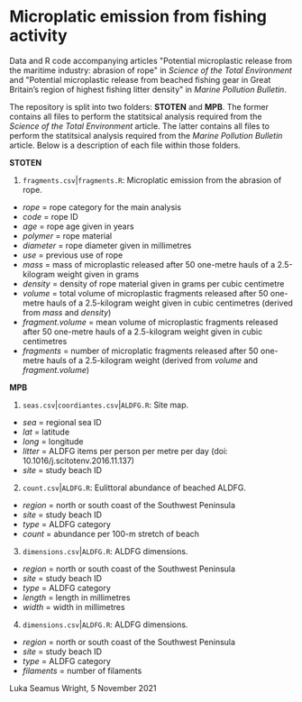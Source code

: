 # Microplatic emission from fishing activity
Data and R code accompanying articles "Potential microplastic release from the maritime industry: abrasion of rope" in *Science of the Total Environment* and "Potential microplastic release from beached fishing gear in Great Britain’s region of highest fishing litter density" in *Marine Pollution Bulletin*.

The repository is split into two folders: **STOTEN** and **MPB**. The former contains all files to perform the statitsical analysis required from the *Science of the Total Environment* article. The latter contains all files to perform the statitsical analysis required from the *Marine Pollution Bulletin* article. Below is a description of each file within those folders.

**STOTEN**
1. `fragments.csv`|`fragments.R`: Microplatic emission from the abrasion of rope.
* *rope* = rope category for the main analysis
* *code* = rope ID
* *age* = rope age given in years
* *polymer* = rope material
* *diameter* = rope diameter given in millimetres
* *use* = previous use of rope
* *mass* = mass of microplastic released after 50 one-metre hauls of a 2.5-kilogram weight given in grams
* *density* = density of rope material given in grams per cubic centimetre
* *volume* = total volume of microplastic fragments released after 50 one-metre hauls of a 2.5-kilogram weight given in cubic centimetres (derived from *mass* and *density*)
* *fragment.volume* = mean volume of microplastic fragments released after 50 one-metre hauls of a 2.5-kilogram weight given in cubic centimetres
* *fragments* = number of microplatic fragments released after 50 one-metre hauls of a 2.5-kilogram weight (derived from *volume* and *fragment.volume*)

**MPB**
1. `seas.csv`|`coordiantes.csv`|`ALDFG.R`: Site map.
* *sea* = regional sea ID
* *lat* = latitude
* *long* = longitude
* *litter* = ALDFG items per person per metre per day (doi: 10.1016/j.scitotenv.2016.11.137)
* *site* = study beach ID

2. `count.csv`|`ALDFG.R`: Eulittoral abundance of beached ALDFG.
* *region* = north or south coast of the Southwest Peninsula
* *site* = study beach ID
* *type* = ALDFG category
* *count* = abundance per 100-m stretch of beach

3. `dimensions.csv`|`ALDFG.R`: ALDFG dimensions.
* *region* = north or south coast of the Southwest Peninsula
* *site* = study beach ID
* *type* = ALDFG category
* *length* = length in millimetres
* *width* = width in millimetres

4. `dimensions.csv`|`ALDFG.R`: ALDFG dimensions.
* *region* = north or south coast of the Southwest Peninsula
* *site* = study beach ID
* *type* = ALDFG category
* *filaments* = number of filaments

Luka Seamus Wright, 5 November 2021
